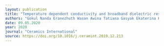 ```yaml
---
layout: publication
title: "Temperature dependent conductivity and broadband dielectric response of precursor-derived Nb2O5"
authors: "Gokul Nanda Eranezhuth Wasan Awina Tatiana Gasyak Ekaterina Koroleva Alexey Filimonov Sergey Vakhrushev Ravindran Sujith Ravi Kumar"
date: 09.05.2020
year: 2020
journal: "Ceramics International"
source: https://doi.org/10.1016/j.ceramint.2019.12.213
---
```

